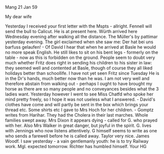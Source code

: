  Mang 21 Jan 59

My dear wife

Yesterday I received your first letter with the Mspts - allright. Fennell will send the bull to Calicut. He is at present here. Würth arrived here Wednesday evening after walking all the distance. The Müller's by pattimar yesterday evening. The girl exclaimed when she saw me: Der hat bei uns barfuss gelaufen! - Of David I hear that when he arrived at Basle he would no more speak English. He still likes to sit on his bent legs - formerly on the table - now as this is forbidden on the ground. People seem to doubt very much whether Fritz does right in sending his children to his sister in law: they seemed well and contented at Basle, though of course they all liked holidays better than schoollife. I have not yet seen Fritz since Tuesday He is in the Dr's hands, much better now than he was. I am not very well and therefore abstain from walking out - perhaps I ought to have brought my horse as there are so many people and no conveyances besides what the 3 ladies want. Yesterday however I went to see Miss Chatfd who spoke her mind pretty freely, so I hope it was not useless what I answered. - David's clothes have come and will partly be sent in the box which brings your thread etc. Some shirts etc I gave to Mrs Hoch for her children. - Gomptz writes from Harihar. They had the Cholera in their last marches. Whole families swept away. Mrs Dixon it appears dying - called for G. who prayed with her. Also Mrs Walker in great danger, but joyful in the spirit. G. lives with Jennings who now listens attentively. G himself seems to write as one who sends a farewell before he is called away. Taylor very nice. James Woodf. I saw yesterday - a vain gentlemanly youth: he is to try Railway work. Mgl. expected tomorrow. Richter has humbled himself. 
 Your HG
